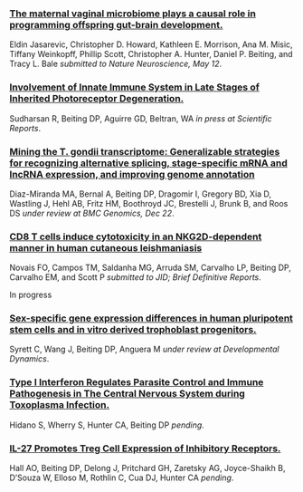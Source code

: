 

<div class="pub">
    <h3><a href="" target="_new">The maternal vaginal microbiome plays a causal role in programming offspring gut-brain development.</a></h3>
       <span class="pub-authors">Eldin Jasarevic, Christopher D. Howard, Kathleen E. Morrison, Ana M. Misic, Tiffany Weinkopff, Phillip Scott, Christopher A. Hunter, <span class="pub-member-author">Daniel P. Beiting</span>, and Tracy L. Bale</span>
    <span class="pub-journal"><i>submitted to Nature Neuroscience, May 12</i>. <b></b></span>
</div>

<div class="pub">
    <h3><a href="" target="_new">Involvement of Innate Immune System in Late Stages of Inherited Photoreceptor Degeneration.</a></h3>
       <span class="pub-authors">Sudharsan R, <span class="pub-member-author">Beiting DP</span>, Aguirre GD, Beltran, WA </span>
    <span class="pub-journal"><i>in press at Scientific Reports</i>. <b></b></span>
</div>

<div class="pub">
    <h3><a href="" target="_new">Mining the T. gondii transcriptome: Generalizable strategies for recognizing alternative splicing, stage-specific mRNA and lncRNA expression, and improving genome annotation</a></h3>
    <span class="pub-authors">Diaz-Miranda MA, Bernal A, <span class="pub-member-author">Beiting DP</span>, Dragomir I, Gregory BD, Xia D, Wastling J, Hehl AB, Fritz HM, Boothroyd JC, Brestelli J, Brunk B, and Roos DS</span>
    <span class="pub-journal"><i>under review at BMC Genomics, Dec 22</i>. <b></b></span>
</div>

<div class="pub">
    <h3><a href="" target="_new">CD8 T cells induce cytotoxicity in an NKG2D-dependent manner in human cutaneous leishmaniasis</a></h3>
    <span class="pub-authors">Novais FO, Campos TM, Saldanha MG, Arruda SM, Carvalho LP, <span class="pub-member-author">Beiting DP</span>, Carvalho EM, and Scott P</span>
    <span class="pub-journal"><i>submitted to JID; Brief Definitive Reports</i>. <b></b></span>
</div>


In progress

<div class="pub">
    <h3><a href="" target="_new">Sex-specific gene expression differences in human pluripotent stem cells and in vitro derived trophoblast progenitors.</a></h3>
    <span class="pub-authors">Syrett C, Wang J, <span class="pub-member-author">Beiting DP</span>, Anguera M</span>
    <span class="pub-journal"><i>under review at Developmental Dynamics</i>. <b></b></span>
</div>

<div class="pub">
    <h3><a href="" target="_new">Type I Interferon Regulates Parasite Control and Immune Pathogenesis in The Central Nervous System during Toxoplasma Infection.</a></h3>
    <span class="pub-authors">Hidano S, Wherry S, Hunter CA, <span class="pub-member-author">Beiting DP</span></span>
    <span class="pub-journal"><i>pending</i>. <b></b></span>
</div>

<div class="pub">
    <h3><a href="" target="_new">IL-27 Promotes Treg Cell Expression of Inhibitory Receptors.</a></h3>
    <span class="pub-authors">Hall AO, <span class="pub-member-author">Beiting DP</span>, Delong J, Pritchard GH, Zaretsky AG, Joyce-Shaikh B, D’Souza W, Elloso M, Rothlin C, Cua DJ, Hunter CA</span>
    <span class="pub-journal"><i>pending</i>. <b></b></span>
</div>

</div>








